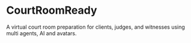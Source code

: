 # CourtRoomReady
A virtual court room preparation for clients, judges, and witnesses using multi agents, AI and avatars.
